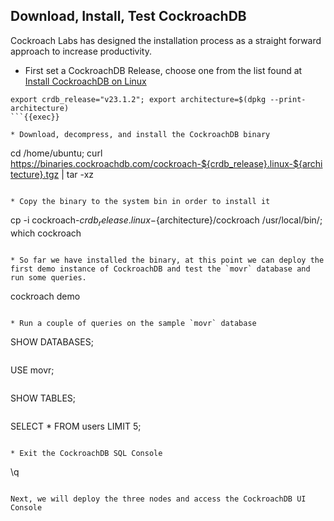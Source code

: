 ## Download, Install, Test CockroachDB

Cockroach Labs has designed the installation process as a straight forward approach to increase productivity.

* First set a CockroachDB Release, choose one from the list found at [Install CockroachDB on Linux](https://www.cockroachlabs.com/docs/v23.1/install-cockroachdb-linux#install-binary)

```
export crdb_release="v23.1.2"; export architecture=$(dpkg --print-architecture)
```{{exec}}

* Download, decompress, and install the CockroachDB binary

```
cd /home/ubuntu; curl https://binaries.cockroachdb.com/cockroach-${crdb_release}.linux-${architecture}.tgz | tar -xz
```{{exec}}

* Copy the binary to the system bin in order to install it

```
cp -i cockroach-${crdb_release}.linux-${architecture}/cockroach /usr/local/bin/; which cockroach
```{{exec}}

* So far we have installed the binary, at this point we can deploy the first demo instance of CockroachDB and test the `movr` database and run some queries.

```
cockroach demo
```{{exec}}

* Run a couple of queries on the sample `movr` database

```
SHOW DATABASES;
```{{exec}}

```
USE movr;
```{{exec}}

```
SHOW TABLES;
```{{exec}}

```
SELECT * FROM users LIMIT 5;
```{{exec}}

* Exit the CockroachDB SQL Console

```
\q
```{{exec}}

Next, we will deploy the three nodes and access the CockroachDB UI Console